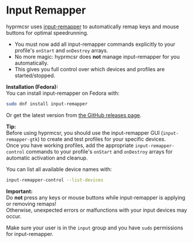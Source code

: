 # Input Remapper

hyprmcsr uses [input-remapper](https://github.com/sezanzeb/input-remapper) to automatically remap keys and mouse buttons for optimal speedrunning.

- You must now add all input-remapper commands explicitly to your profile's `onStart` and `onDestroy` arrays.
- No more magic: hyprmcsr does **not** manage input-remapper for you automatically.
- This gives you full control over which devices and profiles are started/stopped.

**Installation (Fedora):**  
You can install input-remapper on Fedora with:
```bash
sudo dnf install input-remapper
```
Or get the latest version from [the GitHub releases page](https://github.com/sezanzeb/input-remapper/releases).

**Tip:**  
Before using hyprmcsr, you should use the input-remapper GUI (`input-remapper-gtk`) to create and test profiles for your specific devices.  
Once you have working profiles, add the appropriate `input-remapper-control` commands to your profile's `onStart` and `onDestroy` arrays for automatic activation and cleanup.

You can list all available device names with:
```bash
input-remapper-control --list-devices
```

**Important:**  
Do **not** press any keys or mouse buttons while input-remapper is applying or removing remaps!  
Otherwise, unexpected errors or malfunctions with your input devices may occur.

Make sure your user is in the `input` group and you have `sudo` permissions for input-remapper.
